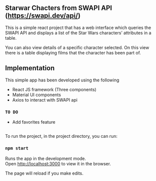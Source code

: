 
## Starwar Chacters from SWAPI API (https://swapi.dev/api/)
This is a simple react project that has a web interface which queries the SWAPI API
and displays a list of the Star Wars characters’ attributes in a table.

You can also view details of a specific character selected. On this view there is a table displaying
films that the character has been part of.

## Implementation
This simple app has been developed using the following
* React JS framework (Three components)
* Material UI components
* Axios to interact with SWAPI api
 

### `TO DO `
* Add favorites feature

##
To run the project, in the project directory, you can run:

### `npm start`

Runs the app in the development mode.<br />
Open [http://localhost:3000](http://localhost:3000) to view it in the browser.

The page will reload if you make edits.<br />




